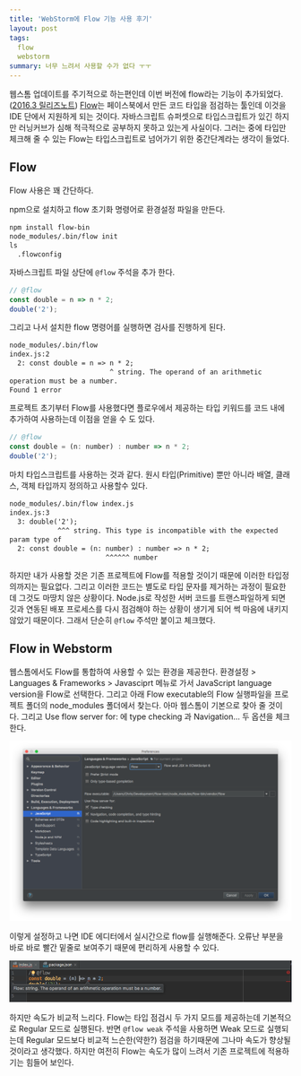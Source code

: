 ```yaml
---
title: 'WebStorm에 Flow 기능 사용 후기'
layout: post
tags:
  flow
  webstorm
summary: 너무 느려서 사용할 수가 없다 ㅜㅜ
---
```


웹스톰 업데이트를 주기적으로 하는편인데 이번 버전에 flow라는 기능이 추가되었다. ([2016.3 릴리즈노트](https://www.jetbrains.com/webstorm/whatsnew/)) [Flow](https://flowtype.org)는 페이스북에서 만든 코드 타입을 점검하는 툴인데 이것을 IDE 단에서 지원하게 되는 것이다. 자바스크립트 슈퍼셋으로 타입스크립트가 있긴 하지만 러닝커브가 심해 적극적으로 공부하지 못하고 있는게 사실이다. 그러는 중에 타입만 체크해 줄 수 있는 Flow는 타입스크립트로 넘어가기 위한 중간단계라는 생각이 들었다.

## Flow

Flow 사용은 꽤 간단하다.

npm으로 설치하고 flow 초기화 명령어로 환경설정 파일을 만든다.

```
npm install flow-bin
node_modules/.bin/flow init
ls
  .flowconfig
```

자바스크립트 파일 상단에 `@flow` 주석을 추가 한다.

```javascript
// @flow
const double = n => n * 2;
double('2');
```

그리고 나서 설치한 flow 명령어를 실행하면 검사를 진행하게 된다.

```
node_modules/.bin/flow
index.js:2
  2: const double = n => n * 2;
                         ^ string. The operand of an arithmetic operation must be a number.
Found 1 error
```

프로젝트 초기부터 Flow를 사용했다면 플로우에서 제공하는 타입 키워드를 코드 내에 추가하여 사용하는데 이점을 얻을 수 도 있다.

```javascript
// @flow
const double = (n: number) : number => n * 2;
double('2');
```
마치 타입스크립트를 사용하는 것과 같다. 원시 타입(Primitive) 뿐만 아니라 배열, 클래스, 객체 타입까지 정의하고 사용할수 있다.  

```
node_modules/.bin/flow index.js
index.js:3
  3: double('2');
            ^^^ string. This type is incompatible with the expected param type of
  2: const double = (n: number) : number => n * 2;
                        ^^^^^^ number
```
하지만 내가 사용할 것은 기존 프로젝트에 Flow를 적용할 것이기 때문에 이러한 타입정의까지는 필요없다. 그리고 이러한 코드는 별도로 타입 문자를 제거하는 과정이 필요한데 그것도 마땅치 않은 상황이다. Node.js로 작성한 서버 코드를 트랜스파일하게 되면 깃과 연동된 배포 프로세스를 다시 점검해야 하는 상황이 생기게 되어 썩 마음에 내키지 않았기 때문이다. 그래서 단순히 `@flow` 주석만 붙이고 체크했다.

## Flow in Webstorm

웹스톰에서도 Flow를 통합하여 사용할 수 있는 환경을 제공한다. 환경설정 > Languages & Frameworks > Javasciprt 메뉴로 가서 JavaScript language version을 Flow로 선택한다. 그리고 아래 Flow executable의 Flow 실행파일을 프로젝트 폴더의 node_modules 폴더에서 찾는다. 아마 웹스톰이 기본으로 찾아 줄 것이다. 그리고 Use flow server for: 에 type checking 과 Navigation... 두 옵션을 체크한다.


![](/assets/imgs/2016/flow.png)

이렇게 설정하고 나면 IDE 에디터에서 실시간으로 flow를 실행해준다. 오류난 부분을 바로 바로 빨간 밑줄로 보여주기 때문에 편리하게 사용할 수 있다.

![](/assets/imgs/2016/flow2.png)


하지만 속도가 비교적 느리다. Flow는 타입 점검시 두 가지 모드를 제공하는데 기본적으로 Regular 모드로 실행된다. 반면 `@flow weak` 주석을 사용하면 Weak 모드로 실행되는데 Regular 모드보다 비교적 느슨한(약한?) 점검을 하기때문에 그나마 속도가 향상될 것이라고 생각했다. 하지만 여전히 Flow는 속도가 많이 느려서 기존 프로젝트에 적용하기는 힘들어 보인다.
